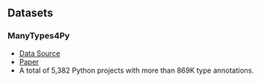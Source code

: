 ## Datasets

### ManyTypes4Py

- [Data Source](https://zenodo.org/record/4719447)
- [Paper](https://arxiv.org/pdf/2104.04706.pdf)
-  A total of 5,382 Python projects with more
than 869K type annotations. 